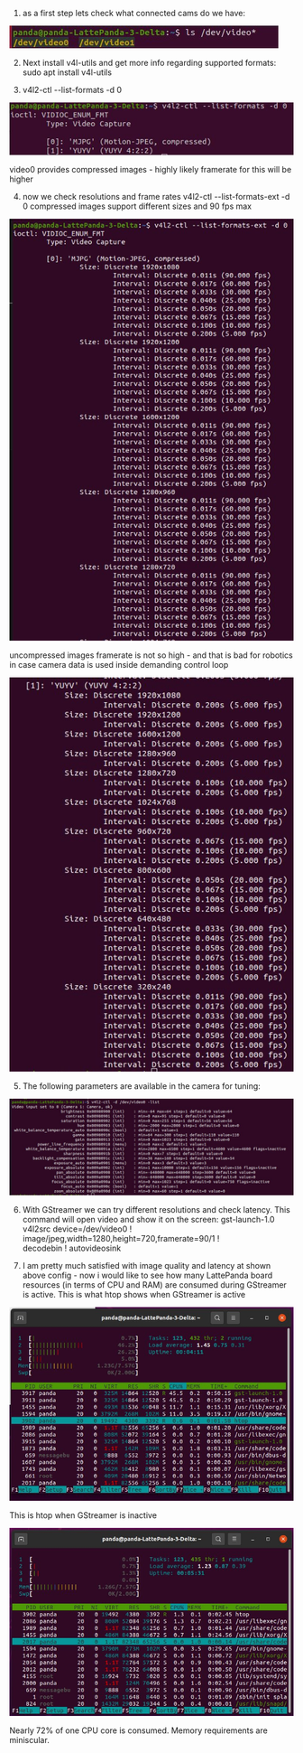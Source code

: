 
1. as a first step lets check what connected cams do we have:

![alt text](./pics/pic1.jpg)

2. Next install v4l-utils and get more info regarding supported formats: sudo apt install v4l-utils

3. v4l2-ctl --list-formats -d 0

![alt text](./pics/pic2.jpg)

video0 provides compressed images - highly likely framerate for this will be higher

4. now we check resolutions and frame rates
v4l2-ctl --list-formats-ext -d 0 
compressed images support different sizes and 90 fps max

![alt text](./pics/pic3.jpg)

uncompressed images framerate is not so high - and that is bad for robotics in case camera data is used inside demanding control loop

![alt text](./pics/pic4.jpg)

5. The following parameters are available in the camera for tuning:

![alt text](./pics/pic5.jpg)

6. With GStreamer we can try different resolutions and check latency. This command will open video and show it on the screen:
gst-launch-1.0 v4l2src device=/dev/video0 ! \
    image/jpeg,width=1280,height=720,framerate=90/1 ! \
    decodebin ! autovideosink

7. I am pretty much satisfied with image quality and latency at shown above config - now i would like to see how many LattePanda board resources (in terms of CPU and RAM) are consumed during GStreamer is active.
This is what htop shows when GStreamer is active

![alt text](./pics/pic6.jpg)

This is htop when GStreamer is inactive

![alt text](./pics/pic7.jpg)

Nearly 72% of one CPU core is consumed. Memory requirements are miniscular.